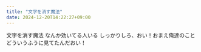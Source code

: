 ```yaml
---
title: "文字を消す魔法"
date: 2024-12-20T14:22:27+09:00
---
```

文字を消す魔法
なんか効いてる人いる
しっかりしろ、おい！おまえ俺達のことどういうふうに見てたんだおい！
